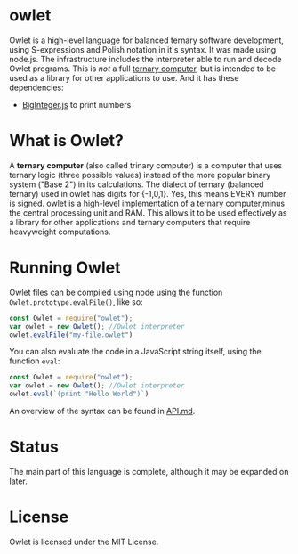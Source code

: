 # owlet
Owlet is a high-level language for balanced ternary software development, using S-expressions and Polish notation in it's syntax. It was made using node.js. The infrastructure includes the interpreter able to run and decode Owlet programs. This is *not* a full [ternary computer](https://en.wikipedia.org/wiki/Ternary_computer), but is intended to be used as a library for other applications to use. And it has these dependencies:
* [BigInteger.js](https://github.com/peterolson/BigInteger.js/) to print numbers

# What is Owlet?
A **ternary computer** (also called trinary computer) is a computer that uses ternary logic (three possible values) instead of the more popular binary system ("Base 2") in its calculations. The dialect of ternary (balanced ternary) used in owlet has digits for {-1,0,1}. Yes, this means EVERY number is signed. owlet is a high-level implementation of a ternary computer,minus the central processing unit and RAM. This allows it to be used effectively as a library for other applications and ternary computers that require heavyweight computations.

# Running Owlet
Owlet files can be compiled using node using the function `Owlet.prototype.evalFile()`, like so:
```js
const Owlet = require("owlet");
var owlet = new Owlet(); //Owlet interpreter
owlet.evalFile("my-file.owlet")
```

You can also evaluate the code in a JavaScript string itself, using the function `eval`:
```js
const Owlet = require("owlet");
var owlet = new Owlet(); //Owlet interpreter
owlet.eval(`(print "Hello World")`)
```

An overview of the syntax can be found in [API.md](API.md).

# Status
The main part of this language is complete, although it may be expanded on later.

# License
Owlet is licensed under the MIT License.

